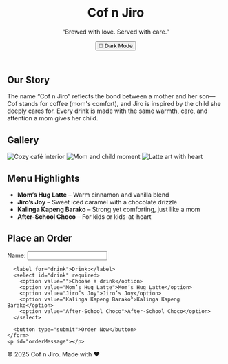 <!DOCTYPE html>
<html lang="en">
<head>
  <meta charset="UTF-8" />
  <meta name="viewport" content="width=device-width, initial-scale=1.0"/>
  <title>Cof n Jiro</title>
  <link rel="stylesheet" href="style.css" />
</head>
<body>
  <header>
    <h1>Cof n Jiro</h1>
    <p class="tagline">“Brewed with love. Served with care.”</p>
    <button id="theme-toggle">🌙 Dark Mode</button>
  </header>

  <section class="about">
    <h2>Our Story</h2>
    <p>
      The name “Cof n Jiro” reflects the bond between a mother and her son—Cof stands for coffee (mom's comfort), and Jiro is inspired by the child she deeply cares for. Every drink is made with the same warmth, care, and attention a mom gives her child.
    </p>
  </section>

  <section class="gallery">
    <h2>Gallery</h2>
    <div class="photos">
      <img src="https://image.shutterstock.com/image-photo/interior-contemporary-cozy-cafe-several-600w-1309735867.jpg" alt="Cozy café interior">
      <img src="https://quotement.com/wp-content/uploads/2022/06/140-Bond-Between-Mother-And-Child-Quotes-To-Warm-Your-Heart.jpg" alt="Mom and child moment">
      <img src="https://i.ytimg.com/vi/e4QT8eRA0Bw/maxresdefault.jpg" alt="Latte art with heart">
    </div>
  </section>

  <section class="menu">
    <h2>Menu Highlights</h2>
    <ul>
      <li><strong>Mom’s Hug Latte</strong> – Warm cinnamon and vanilla blend</li>
      <li><strong>Jiro’s Joy</strong> – Sweet iced caramel with a chocolate drizzle</li>
      <li><strong>Kalinga Kapeng Barako</strong> – Strong yet comforting, just like a mom</li>
      <li><strong>After-School Choco</strong> – For kids or kids-at-heart</li>
    </ul>
  </section>

  <section class="order-form">
    <h2>Place an Order</h2>
    <form id="orderForm">
      <label for="name">Name:</label>
      <input type="text" id="name" required />

      <label for="drink">Drink:</label>
      <select id="drink" required>
        <option value="">Choose a drink</option>
        <option value="Mom’s Hug Latte">Mom’s Hug Latte</option>
        <option value="Jiro’s Joy">Jiro’s Joy</option>
        <option value="Kalinga Kapeng Barako">Kalinga Kapeng Barako</option>
        <option value="After-School Choco">After-School Choco</option>
      </select>

      <button type="submit">Order Now</button>
    </form>
    <p id="orderMessage"></p>
  </section>

  <footer>
    <p>&copy; 2025 Cof n Jiro. Made with ❤️</p>
  </footer>

  <script src="script.js"></script>
</body>
</html>
